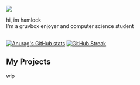 ![](https://dcbadge.limes.pink/api/shield/399829490559352832)

hi, im hamlock\
I'm a gruvbox enjoyer and computer science student

\
[![Anurag's GitHub stats](https://github-readme-stats.vercel.app/api?username=hamllock&theme=gruvbox&hide_border=true)](https://github.com/anuraghazra/github-readme-stats)
[![GitHub Streak](https://streak-stats.demolab.com?user=hamllock&theme=gruvbox&hide_border=true)](https://git.io/streak-stats)

## My Projects
wip
